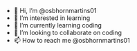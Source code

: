 - 👋 Hi, I’m @osbhornmartins01
- 👀 I’m interested in learning
- 🌱 I’m currently learning coding
- 💞️ I’m looking to collaborate on coding
- 📫 How to reach me @osbhornmartins01

<!---
osbhornmartins01/osbhornmartins01 is a ✨ special ✨ repository because its `README.md` (this file) appears on your GitHub profile.
You can click the Preview link to take a look at your changes.
--->
